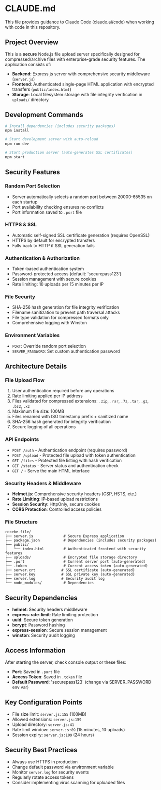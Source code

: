 # CLAUDE.md

This file provides guidance to Claude Code (claude.ai/code) when working with code in this repository.

## Project Overview

This is a **secure** Node.js file upload server specifically designed for compressed/archive files with enterprise-grade security features. The application consists of:
- **Backend**: Express.js server with comprehensive security middleware (`server.js`)
- **Frontend**: Authenticated single-page HTML application with encrypted transfers (`public/index.html`)
- **Storage**: Local filesystem storage with file integrity verification in `uploads/` directory

## Development Commands

```bash
# Install dependencies (includes security packages)
npm install

# Start development server with auto-reload
npm run dev

# Start production server (auto-generates SSL certificates)
npm start
```

## Security Features

### Random Port Selection
- Server automatically selects a random port between 20000-65535 on each startup
- Port availability checking ensures no conflicts
- Port information saved to `.port` file

### HTTPS & SSL
- Automatic self-signed SSL certificate generation (requires OpenSSL)
- HTTPS by default for encrypted transfers
- Falls back to HTTP if SSL generation fails

### Authentication & Authorization
- Token-based authentication system
- Password-protected access (default: 'securepass123')
- Session management with secure cookies
- Rate limiting: 10 uploads per 15 minutes per IP

### File Security
- SHA-256 hash generation for file integrity verification
- Filename sanitization to prevent path traversal attacks
- File type validation for compressed formats only
- Comprehensive logging with Winston

### Environment Variables
- `PORT`: Override random port selection
- `SERVER_PASSWORD`: Set custom authentication password

## Architecture Details

### File Upload Flow
1. User authentication required before any operations
2. Rate limiting applied per IP address
3. Files validated for compressed extensions: `.zip`, `.rar`, `.7z`, `.tar`, `.gz`, `.bz2`, `.xz`
4. Maximum file size: 100MB
5. Files renamed with ISO timestamp prefix + sanitized name
6. SHA-256 hash generated for integrity verification
7. Secure logging of all operations

### API Endpoints
- `POST /auth` - Authentication endpoint (requires password)
- `POST /upload` - Protected file upload with token authentication
- `GET /files` - Protected file listing with hash verification
- `GET /status` - Server status and authentication check
- `GET /` - Serve the main HTML interface

### Security Headers & Middleware
- **Helmet.js**: Comprehensive security headers (CSP, HSTS, etc.)
- **Rate Limiting**: IP-based upload restrictions
- **Session Security**: HttpOnly, secure cookies
- **CORS Protection**: Controlled access policies

### File Structure
```
recebe-file/
├── server.js              # Secure Express application
├── package.json           # Dependencies (includes security packages)
├── public/
│   └── index.html         # Authenticated frontend with security features
├── uploads/               # Encrypted file storage directory
├── .port                  # Current server port (auto-generated)
├── .token                 # Current access token (auto-generated)
├── server.crt            # SSL certificate (auto-generated)
├── server.key            # SSL private key (auto-generated)
├── server.log            # Security audit log
└── node_modules/          # Dependencies
```

## Security Dependencies
- **helmet**: Security headers middleware
- **express-rate-limit**: Rate limiting protection
- **uuid**: Secure token generation
- **bcrypt**: Password hashing
- **express-session**: Secure session management
- **winston**: Security audit logging

## Access Information
After starting the server, check console output or these files:
- **Port**: Saved in `.port` file
- **Access Token**: Saved in `.token` file  
- **Default Password**: 'securepass123' (change via SERVER_PASSWORD env var)

## Key Configuration Points
- File size limit: `server.js:155` (100MB)
- Allowed extensions: `server.js:159`
- Upload directory: `server.js:41`
- Rate limit window: `server.js:89` (15 minutes, 10 uploads)
- Session expiry: `server.js:109` (24 hours)

## Security Best Practices
- Always use HTTPS in production
- Change default password via environment variable
- Monitor `server.log` for security events
- Regularly rotate access tokens
- Consider implementing virus scanning for uploaded files